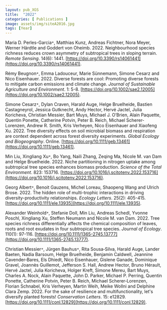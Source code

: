 ```yaml
---
layout: pub_XGS
title:  "2022"
categories: [ Publications ]
image: assets/img/siteA2016.jpg
tags: [Year]
---
```

Maria D. Perles-Garcia<code>&ast;</code>, Matthias Kunz, Andreas Fichtner, Nora Meyer, Werner Härdtle and Goddert von Oheimb. 2022. Neighbourhood species richness reduces crown asymmetry of subtropical trees in sloping terrain. *Remote Sensing*. 14(6): 1441. [https://doi.org/10.3390/rs14061441](https://doi.org/10.3390/rs14061441). 

Rémy Beugnon<code>&ast;</code>, Emma Ladouceur, Marie Sünnemann, Simone Cesarz and Nico Eisenhauer. 2022. Diverse forests are cool: Promoting diverse forests to mitigate carbon emissions and climate change. *Journal of Sustainable Agriculture and Environment*. 1: 5-8. [https://doi.org/10.1002/sae2.12005](https://doi.org/10.1002/sae2.12005). 

Simone Cesarz<code>&ast;</code>, Dylan Craven, Harald Auge, Helge Bruelheide, Bastien Castagneyrol, Jessica Gutknecht, Andy Hector, Hervé Jactel, Julia Koricheva, Christian Messier, Bart Muys, Michael J. O’Brien, Alain Paquette, Quentin Ponette, Catherine Potvin, Peter B. Reich, Michael Scherer‐Lorenzen, Andrew R. Smith, Kris Verheyen, Nico Eisenhauer and Xiaofeng Xu. 2022. Tree diversity effects on soil microbial biomass and respiration are context dependent across forest diversity experiments. *Global Ecology and Biogeography*. Online. [https://doi.org/10.1111/geb.13461](https://doi.org/10.1111/geb.13461). 

Min Liu, Xingliang Xu<code>&ast;</code>, Bo Yang, Naili Zhang, Zeqing Ma, Nicole M. van Dam and Helge Bruelheide. 2022. Niche partitioning in nitrogen uptake among subtropical tree species enhances biomass production. *Science of the Total Environment*. 823: 153716. [https://doi.org/10.1016/j.scitotenv.2022.153716](https://doi.org/10.1016/j.scitotenv.2022.153716).

Georg Albert<code>&ast;</code>, Benoit Gauzens, Michel Loreau, Shaopeng Wang and Ulrich Brose. 2022. The hidden role of multi-trophic interactions in driving diversity-productivity relationships. *Ecology Letters*. 25(2): 405-415. [https://doi.org/10.1111/ele.13935](https://doi.org/10.1111/ele.13935). 

Alexander Weinhold<code>&ast;</code>, Stefanie Doll, Min Liu, Andreas Schedl, Yvonne Poschl, Xingliang Xu, Steffen Neumann and Nicole M. van Dam. 2022. Tree species richness differentially affects the chemical composition of leaves, roots and root exudates in four subtropical tree species. *Journal of Ecology*. 110(1): 97-116. [https://doi.org/10.1111/1365-2745.13777](https://doi.org/10.1111/1365-2745.13777).

Christian Messier<code>&ast;</code>, Jürgen Bauhus<code>&ast;</code>, Rita Sousa‐Silva, Harald Auge, Lander Baeten, Nadia Barsoum, Helge Bruelheide, Benjamin Caldwell, Jeannine Cavender‐Bares, Els Dhiedt, Nico Eisenhauer, Gislene Ganade, Dominique Gravel, Joannès Guillemot, Jefferson S. Hall, Andrew Hector, Bruno Hérault, Hervé Jactel, Julia Koricheva, Holger Kreft, Simone Mereu, Bart Muys, Charles A. Nock, Alain Paquette, John D. Parker, Michael P. Perring, Quentin Ponette, Catherine Potvin, Peter B. Reich, Michael Scherer‐Lorenzen, Florian Schnabel, Kris Verheyen, Martin Weih, Meike Wollni and Delphine Clara Zemp. 2022. For the sake of resilience and multifunctionality, let's diversify planted forests! *Conservation Letters*. 15: e12829. [https://doi.org/10.1111/conl.12829](https://doi.org/10.1111/conl.12829). 
